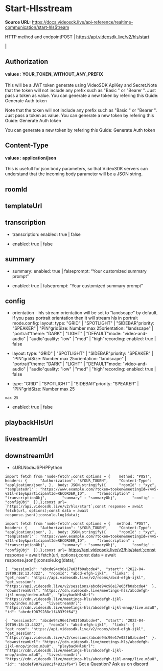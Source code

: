 # Start-Hlsstream

**Source URL:** https://docs.videosdk.live/api-reference/realtime-communication/start-hlsStream

HTTP method and endpointPOST | https://api.videosdk.live/v2/hls/start

|

## Authorization

#### values  :    YOUR_TOKEN_WITHOUT_ANY_PREFIX

This will be a JWT token generate using VideoSDK ApiKey and Secret.Note that the token will not include any prefix such as "Basic " or "Bearer ". Just pass a token as value. You can generate a new token by refering this Guide: Generate Auth token

Note that the token will not include any prefix such as "Basic " or "Bearer ". Just pass a token as value. You can generate a new token by refering this Guide: Generate Auth token

You can generate a new token by refering this Guide: Generate Auth token

## Content-Type

#### values  :    application/json

This is usefull for json body parameters, so that VideoSDK servers can understand that the incoming body parameter will be a JSON string.

## roomId

## templateUrl

## transcription

- transcription:
enabled: true | false

- enabled: true | false

## summary

- summary:
enabled: true | falseprompt: “Your customized summary prompt”

- enabled: true | falseprompt: “Your customized summary prompt”

## config

- orientation - hls stream orientation will be set to "landscape" by default, if you pass portrait orientation then it will stream hls in portrait mode.config:
layout:
type: "GRID" | "SPOTLIGHT" | "SIDEBAR"priority: "SPEAKER" | "PIN"gridSize: Number max 25orientation: "landscape" | "portrait"theme: "DARK" | "LIGHT" | "DEFAULT"mode: "video-and-audio" | "audio"quality: "low" | "med" | "high"recording:
enabled: true | false

- layout:
type: "GRID" | "SPOTLIGHT" | "SIDEBAR"priority: "SPEAKER" | "PIN"gridSize: Number max 25orientation: "landscape" | "portrait"theme: "DARK" | "LIGHT" | "DEFAULT"mode: "video-and-audio" | "audio"quality: "low" | "med" | "high"recording:
enabled: true | false

- type: "GRID" | "SPOTLIGHT" | "SIDEBAR"priority: "SPEAKER" | "PIN"gridSize: Number max 25

`max 25`
- enabled: true | false

## playbackHlsUrl

## livestreamUrl

## downstreamUrl

- cURLNodeJSPHPPython

```
import fetch from 'node-fetch';const options = {	method: "POST",	headers: {		"Authorization": "$YOUR_TOKEN",		"Content-Type": "application/json",	},	body: JSON.stringify({		"roomId" : "xyz",		"templateUrl" : "https://www.example.com/?token=tooken&meetingId=74v5-v21l-n1ey&participantId=RECORDER_ID",		"transcription" : "transcriptionObj",		"summary" : "summaryObj",		"config" : "configObj"	}),};const url= `https://api.videosdk.live/v2/hls/start`;const response = await fetch(url, options);const data = await response.json();console.log(data);
```

`import fetch from 'node-fetch';const options = {	method: "POST",	headers: {		"Authorization": "$YOUR_TOKEN",		"Content-Type": "application/json",	},	body: JSON.stringify({		"roomId" : "xyz",		"templateUrl" : "https://www.example.com/?token=tooken&meetingId=74v5-v21l-n1ey&participantId=RECORDER_ID",		"transcription" : "transcriptionObj",		"summary" : "summaryObj",		"config" : "configObj"	}),};const url= `https://api.videosdk.live/v2/hls/start`;const response = await fetch(url, options);const data = await response.json();console.log(data);`
```
{  "sessionId": "abcde94c96e17e03fb0abcde4",  "start": "2022-04-19T09:18:13.432Z",  "roomId": "abcd-efgh-ijkl",  "links": {    "get_room": "https://api.videosdk.live/v2/rooms/abcd-efgh-ijkl",    "get_session": "https://api.videosdk.live/v2/sessions/abcde94c96e17e03fb0abcde4"  },  "downstreamUrl": "https://cdn.videosdk.live/meetings-hls/abcdefgh-ijkl-mnop/index.m3u8",  "playbackHlsUrl": "https://cdn.videosdk.live/meetings-hls/abcdefgh-ijkl-mnop/index.m3u8",  "livestreamUrl": "https://cdn.videosdk.live/meetings-hls/abcdefgh-ijkl-mnop/live.m3u8",  "id": "abcdef9879288c1f48339f64"}
```

`{  "sessionId": "abcde94c96e17e03fb0abcde4",  "start": "2022-04-19T09:18:13.432Z",  "roomId": "abcd-efgh-ijkl",  "links": {    "get_room": "https://api.videosdk.live/v2/rooms/abcd-efgh-ijkl",    "get_session": "https://api.videosdk.live/v2/sessions/abcde94c96e17e03fb0abcde4"  },  "downstreamUrl": "https://cdn.videosdk.live/meetings-hls/abcdefgh-ijkl-mnop/index.m3u8",  "playbackHlsUrl": "https://cdn.videosdk.live/meetings-hls/abcdefgh-ijkl-mnop/index.m3u8",  "livestreamUrl": "https://cdn.videosdk.live/meetings-hls/abcdefgh-ijkl-mnop/live.m3u8",  "id": "abcdef9879288c1f48339f64"}`
Got a Question? Ask us on discord

